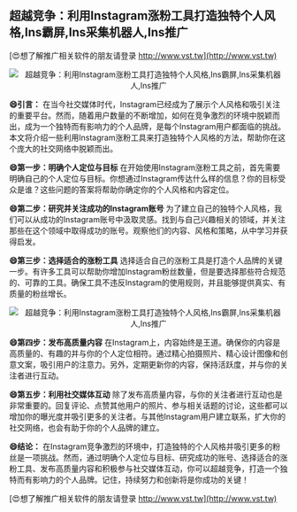 ## **超越竞争：利用Instagram涨粉工具打造独特个人风格,Ins霸屏,Ins采集机器人,Ins推广**

[😍想了解推广相关软件的朋友请登录 http://www.vst.tw](http://www.vst.tw)

 <center><img src="https://vst.tw/MP4/tuiguang/png/1.png" alt="超越竞争：利用Instagram涨粉工具打造独特个人风格,Ins霸屏,Ins采集机器人,Ins推广"></center>

**😄引言：**
在当今社交媒体时代，Instagram已经成为了展示个人风格和吸引关注的重要平台。然而，随着用户数量的不断增加，如何在竞争激烈的环境中脱颖而出，成为一个独特而有影响力的个人品牌，是每个Instagram用户都面临的挑战。本文将介绍一些利用Instagram涨粉工具来打造独特个人风格的方法，帮助你在这个庞大的社交网络中脱颖而出。

**😄第一步：明确个人定位与目标**
在开始使用Instagram涨粉工具之前，首先需要明确自己的个人定位与目标。你想通过Instagram传达什么样的信息？你的目标受众是谁？这些问题的答案将帮助你确定你的个人风格和内容定位。

**😄第二步：研究并关注成功的Instagram账号**
为了建立自己的独特个人风格，我们可以从成功的Instagram账号中汲取灵感。找到与自己兴趣相关的领域，并关注那些在这个领域中取得成功的账号。观察他们的内容、风格和策略，从中学习并获得启发。

**😄第三步：选择适合的涨粉工具**
选择适合自己的涨粉工具是打造个人品牌的关键一步。有许多工具可以帮助你增加Instagram粉丝数量，但是要选择那些符合规范的、可靠的工具。确保工具不违反Instagram的使用规则，并且能够提供真实、有质量的粉丝增长。

 <center><img src="https://vst.tw/MP4/tuiguang/png/4.png" alt="超越竞争：利用Instagram涨粉工具打造独特个人风格,Ins霸屏,Ins采集机器人,Ins推广"></center>

**😄第四步：发布高质量内容**
在Instagram上，内容始终是王道。确保你的内容是高质量的、有趣的并与你的个人定位相符。通过精心拍摄照片、精心设计图像和创意文案，吸引用户的注意力。另外，定期更新你的内容，保持活跃度，并与你的关注者进行互动。

**😄第五步：利用社交媒体互动**
除了发布高质量内容，与你的关注者进行互动也是非常重要的。回复评论、点赞其他用户的照片、参与相关话题的讨论，这些都可以增加你的曝光度并吸引更多的关注者。与其他Instagram用户建立联系，扩大你的社交网络，也会有助于你的个人品牌的建立。

**😄结论：**
在Instagram竞争激烈的环境中，打造独特的个人风格并吸引更多的粉丝是一项挑战。然而，通过明确个人定位与目标、研究成功的账号、选择适合的涨粉工具、发布高质量内容和积极参与社交媒体互动，你可以超越竞争，打造一个独特而有影响力的个人品牌。记住，持续努力和创新将是你成功的关键！

[😍想了解推广相关软件的朋友请登录 http://www.vst.tw](http://www.vst.tw)



